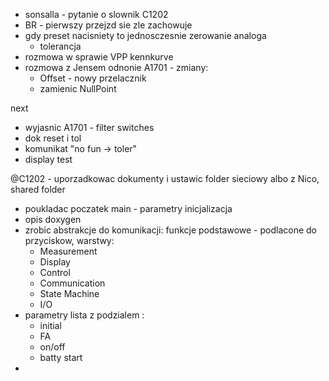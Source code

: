 - sonsalla - pytanie o slownik C1202
- BR - pierwszy przejzd sie zle zachowuje
- gdy preset nacisniety to jednosczesnie zerowanie analoga
	- tolerancja
- rozmowa w sprawie VPP kennkurve
- rozmowa z Jensem odnonie A1701 - zmiany:
	- Offset - nowy przelacznik
	- zamienic NullPoint

next
- wyjasnic A1701 - filter switches
- dok reset i tol
- komunikat "no fun -> toler"
- display test

@C1202 - uporzadkowac dokumenty i ustawic folder sieciowy albo z Nico, shared folder


- poukladac poczatek main - parametry inicjalizacja 
- opis doxygen
- zrobic abstrakcje do komunikacji: funkcje podstawowe - podlacone do przyciskow, warstwy:
	- Measurement
	- Display
	- Control
	- Communication
	- State Machine
	- I/O
- parametry lista z podzialem :
	- initial
	- FA
	- on/off
	- batty start
- 